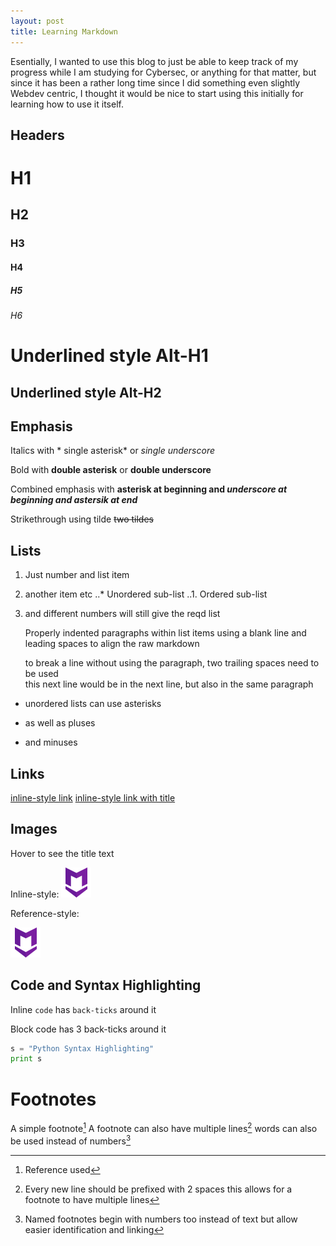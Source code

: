 ```yaml
---
layout: post
title: Learning Markdown 
---
```


Esentially, I wanted to use this blog to just be able to keep track of my progress while I am studying for Cybersec, or anything for that matter, but since it has been a rather long time since I did something even slightly Webdev centric, I thought it would be nice to start using this initially for learning how to use it itself.

## Headers

# H1
## H2
### H3
#### H4
##### H5
###### H6

Underlined style Alt-H1
=======

Underlined style Alt-H2
------

## Emphasis

Italics with * single asterisk* or _single underscore_

Bold with **double asterisk** or __double underscore__

Combined emphasis with **asterisk at beginning and _underscore at beginning and astersik at end_**

Strikethrough using tilde ~~two tildes~~


## Lists

1. Just number and list item
2. another item etc
..* Unordered sub-list
..1. Ordered sub-list
4. and different numbers will still give the reqd list

   Properly indented paragraphs within list items using a blank line and leading spaces to align the raw markdown

   to break a line without using the paragraph, two trailing spaces need to be used  
   this next line would be in the next line, but also in the same paragraph

* unordered lists can use asterisks
+ as well as pluses
- and minuses

## Links

[inline-style link](https://www.google.com)
[inline-style link with title](https://www.google.com "Google's Homepage")

## Images

Hover to see the title text

Inline-style:
![alt text](https://github.com/adam-p/markdown-here/raw/master/src/common/images/icon48.png "Logo Title Text 1")

Reference-style:

![alt text][logo]

[logo]: https://github.com/adam-p/markdown-here/raw/master/src/common/images/icon48.png "Logo Title Text 2"


## Code and Syntax Highlighting

Inline `code` has `back-ticks` around it

Block code has 3 back-ticks around it

```python
s = "Python Syntax Highlighting"
print s
```
# Footnotes

A simple footnote[^1]
A footnote can also have multiple lines[^2]
words can also be used instead of numbers[^note]

[^1]: Reference used
[^2]: Every new line should be prefixed with 2 spaces
  this allows for a footnote to have multiple lines
[^note]: Named footnotes begin with numbers too instead of text but allow easier identification and linking



